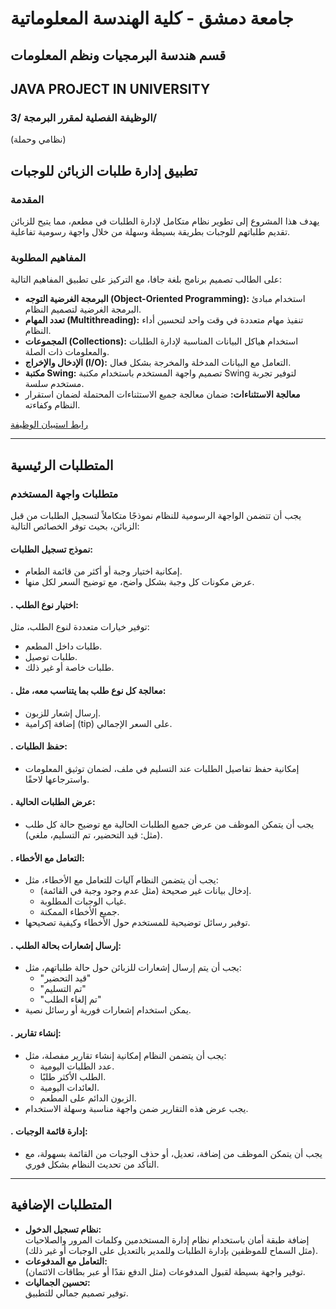 # جامعة دمشق - كلية الهندسة المعلوماتية  
## قسم هندسة البرمجيات ونظم المعلومات  
## JAVA PROJECT IN UNIVERSITY
### الوظيفة الفصلية لمقرر البرمجة /3/  
(نظامي وحملة)  

## تطبيق إدارة طلبات الزبائن للوجبات  
### المقدمة  
يهدف هذا المشروع إلى تطوير نظام متكامل لإدارة الطلبات في مطعم، مما يتيح للزبائن تقديم طلباتهم للوجبات بطريقة بسيطة وسهلة من خلال واجهة رسومية تفاعلية.  

### المفاهيم المطلوبة  
على الطالب تصميم برنامج بلغة جافا، مع التركيز على تطبيق المفاهيم التالية:  
- **البرمجة الغرضية التوجه (Object-Oriented Programming):** استخدام مبادئ البرمجة الغرضية لتصميم النظام.  
- **تعدد المهام (Multithreading):** تنفيذ مهام متعددة في وقت واحد لتحسين أداء النظام.  
- **المجموعات (Collections):** استخدام هياكل البيانات المناسبة لإدارة الطلبات والمعلومات ذات الصلة.  
- **الإدخال والإخراج (I/O):** التعامل مع البيانات المدخلة والمخرجة بشكل فعال.  
- **مكتبة Swing:** تصميم واجهة المستخدم باستخدام مكتبة Swing لتوفير تجربة مستخدم سلسة.  
- **معالجة الاستثناءات:** ضمان معالجة جميع الاستثناءات المحتملة لضمان استقرار النظام وكفاءته.  

[رابط استبيان الوظيفة](https://docs.google.com/forms/d/e/1FAIpQLSdIcJFBSfNChZ3geqja3NEEYpsTuUxjauBuFYn08ktmKsSX8w/viewform?usp=sf_link)  

---

## المتطلبات الرئيسية  
### متطلبات واجهة المستخدم  
يجب أن تتضمن الواجهة الرسومية للنظام نموذجًا متكاملاً لتسجيل الطلبات من قبل الزبائن، بحيث توفر الخصائص التالية:

####  نموذج تسجيل الطلبات:  
- إمكانية اختيار وجبة أو أكثر من قائمة الطعام.  
- عرض مكونات كل وجبة بشكل واضح، مع توضيح السعر لكل منها.  

#### . اختيار نوع الطلب:  
توفير خيارات متعددة لنوع الطلب، مثل:  
- طلبات داخل المطعم.  
- طلبات توصيل.  
- طلبات خاصة أو غير ذلك.  

#### . معالجة كل نوع طلب بما يتناسب معه، مثل:  
- إرسال إشعار للزبون.  
- إضافة إكرامية (tip) على السعر الإجمالي.  

#### . حفظ الطلبات:  
- إمكانية حفظ تفاصيل الطلبات عند التسليم في ملف، لضمان توثيق المعلومات واسترجاعها لاحقًا.  

#### . عرض الطلبات الحالية:  
- يجب أن يتمكن الموظف من عرض جميع الطلبات الحالية مع توضيح حالة كل طلب (مثل: قيد التحضير، تم التسليم، ملغي).  

#### . التعامل مع الأخطاء:  
- يجب أن يتضمن النظام آليات للتعامل مع الأخطاء، مثل:  
  - إدخال بيانات غير صحيحة (مثل عدم وجود وجبة في القائمة).  
  - غياب الوجبات المطلوبة.  
  - جميع الأخطاء الممكنة.  
- توفير رسائل توضيحية للمستخدم حول الأخطاء وكيفية تصحيحها.  

#### . إرسال إشعارات بحالة الطلب:  
- يجب أن يتم إرسال إشعارات للزبائن حول حالة طلباتهم، مثل:  
  - "قيد التحضير"  
  - "تم التسليم"  
  - "تم إلغاء الطلب"  
- يمكن استخدام إشعارات فورية أو رسائل نصية.  

#### . إنشاء تقارير:  
- يجب أن يتضمن النظام إمكانية إنشاء تقارير مفصلة، مثل:  
  - عدد الطلبات اليومية.  
  - الطلب الأكثر طلبًا.  
  - العائدات اليومية.  
  - الزبون الدائم على المطعم.  
- يجب عرض هذه التقارير ضمن واجهة مناسبة وسهلة الاستخدام.  

#### . إدارة قائمة الوجبات:  
- يجب أن يتمكن الموظف من إضافة، تعديل، أو حذف الوجبات من القائمة بسهولة، مع التأكد من تحديث النظام بشكل فوري.  

---

## المتطلبات الإضافية  
- **نظام تسجيل الدخول:**  
  إضافة طبقة أمان باستخدام نظام إدارة المستخدمين وكلمات المرور والصلاحيات (مثل السماح للموظفين بإدارة الطلبات وللمدير بالتعديل على الوجبات أو غير ذلك).  
- **التعامل مع المدفوعات:**  
  توفير واجهة بسيطة لقبول المدفوعات (مثل الدفع نقدًا أو عبر بطاقات الائتمان).  
- **تحسين الجماليات:**  
  توفير تصميم جمالي للتطبيق.  
